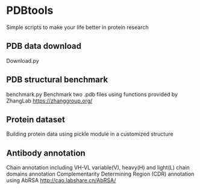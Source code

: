# PDBtools
Simple scripts to make your life better in protein research

## PDB data download
Download.py
## PDB structural benchmark
benchmark.py
Benchmark two .pdb files using functions provided by ZhangLab https://zhanggroup.org/
## Protein dataset
Building protein data using pickle module in a customized structure
## Antibody annotation
Chain annotation including VH-VL variable(V), heavy(H) and light(L) chain domains annotation
Complementarity Determining Region (CDR) annotation using AbRSA http://cao.labshare.cn/AbRSA/